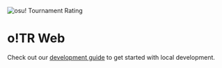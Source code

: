 ![osu! Tournament Rating](https://akinariosu.s-ul.eu/X1Me0Jpd)

# o!TR Web

Check out our [development guide](https://docs.otr.stagec.xyz/Development/Development-Guide) to get started with local development.
